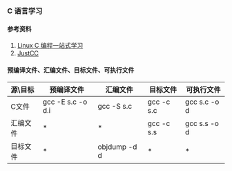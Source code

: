 ### C 语言学习

#### 参考资料
1. [Linux C 编程一站式学习](http://akaedu.github.io/book/index.html)
1. [JustCC](https://justcc.mengkang.net/)

#### 预编译文件、汇编文件、目标文件、可执行文件
|源\目标 |预编译文件 |汇编文件|目标文件 |可执行文件 |
|:---|---|---|---|----|
|C文件|gcc -E s.c -o d.i|gcc -S s.c|gcc -c s.c|gcc s.c -o d|
|汇编文件|* | * | gcc -c s.s|gcc s.s -o d|
|目标文件|* | objdump -d d  | * | * |